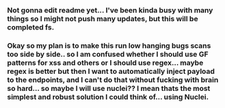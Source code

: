 ### Not gonna edit readme yet... I've been kinda busy with many things so I might not push many updates, but this will be completed fs.

### Okay so my plan is to make this run low hanging bugs scans too side by side.. so I am confused whether I should use GF patterns for xss and others or I should use regex... maybe regex is better but then I want to automatically inject payload to the endpoints, and I can't do that without fucking with brain so hard... so maybe I will use nuclei?? I mean thats the most simplest and robust solution I could think of... using Nuclei.